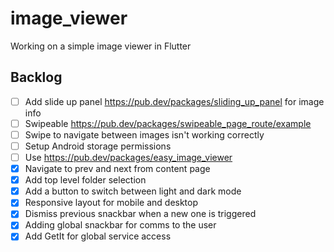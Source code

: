 # image_viewer
Working on a simple image viewer in Flutter

## Backlog
* [ ] Add slide up panel https://pub.dev/packages/sliding_up_panel for image info
* [ ] Swipeable https://pub.dev/packages/swipeable_page_route/example
* [ ] Swipe to navigate between images isn't working correctly
* [ ] Setup Android storage permissions
* [ ] Use https://pub.dev/packages/easy_image_viewer
* [X] Navigate to prev and next from content page
* [X] Add top level folder selection
* [X] Add a button to switch between light and dark mode
* [X] Responsive layout for mobile and desktop
* [X] Dismiss previous snackbar when a new one is triggered
* [X] Adding global snackbar for comms to the user
* [X] Add GetIt for global service access